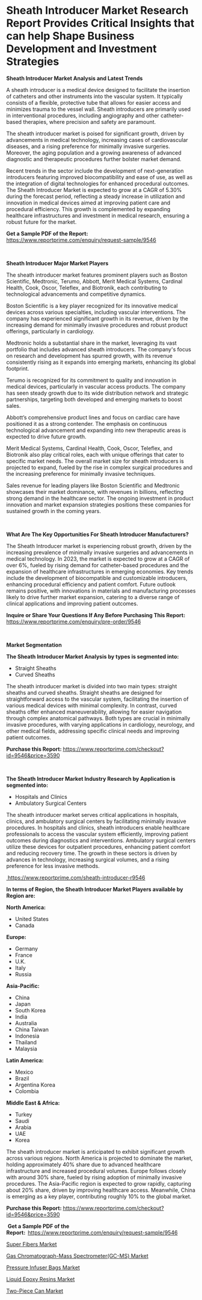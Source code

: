 <p><h1>Sheath Introducer Market Research Report Provides Critical Insights that can help Shape Business Development and Investment Strategies</h1></p><p><strong>Sheath Introducer Market Analysis and Latest Trends</strong></p>
<p><p>A sheath introducer is a medical device designed to facilitate the insertion of catheters and other instruments into the vascular system. It typically consists of a flexible, protective tube that allows for easier access and minimizes trauma to the vessel wall. Sheath introducers are primarily used in interventional procedures, including angiography and other catheter-based therapies, where precision and safety are paramount.</p><p>The sheath introducer market is poised for significant growth, driven by advancements in medical technology, increasing cases of cardiovascular diseases, and a rising preference for minimally invasive surgeries. Moreover, the aging population and a growing awareness of advanced diagnostic and therapeutic procedures further bolster market demand. </p><p>Recent trends in the sector include the development of next-generation introducers featuring improved biocompatibility and ease of use, as well as the integration of digital technologies for enhanced procedural outcomes. The Sheath Introducer Market is expected to grow at a CAGR of 5.30% during the forecast period, reflecting a steady increase in utilization and innovation in medical devices aimed at improving patient care and procedural efficiency. This growth is complemented by expanding healthcare infrastructures and investment in medical research, ensuring a robust future for the market.</p></p>
<p><strong>Get a Sample PDF of the Report:&nbsp;</strong> <a href="https://www.reportprime.com/enquiry/request-sample/9546">https://www.reportprime.com/enquiry/request-sample/9546</a></p>
<p>&nbsp;</p>
<p><strong>Sheath Introducer Major Market Players</strong></p>
<p><p>The sheath introducer market features prominent players such as Boston Scientific, Medtronic, Terumo, Abbott, Merit Medical Systems, Cardinal Health, Cook, Oscor, Teleflex, and Biotronik, each contributing to technological advancements and competitive dynamics.</p><p>Boston Scientific is a key player recognized for its innovative medical devices across various specialties, including vascular interventions. The company has experienced significant growth in its revenue, driven by the increasing demand for minimally invasive procedures and robust product offerings, particularly in cardiology.</p><p>Medtronic holds a substantial share in the market, leveraging its vast portfolio that includes advanced sheath introducers. The company's focus on research and development has spurred growth, with its revenue consistently rising as it expands into emerging markets, enhancing its global footprint.</p><p>Terumo is recognized for its commitment to quality and innovation in medical devices, particularly in vascular access products. The company has seen steady growth due to its wide distribution network and strategic partnerships, targeting both developed and emerging markets to boost sales.</p><p>Abbott’s comprehensive product lines and focus on cardiac care have positioned it as a strong contender. The emphasis on continuous technological advancement and expanding into new therapeutic areas is expected to drive future growth.</p><p>Merit Medical Systems, Cardinal Health, Cook, Oscor, Teleflex, and Biotronik also play critical roles, each with unique offerings that cater to specific market needs. The overall market size for sheath introducers is projected to expand, fueled by the rise in complex surgical procedures and the increasing preference for minimally invasive techniques.</p><p>Sales revenue for leading players like Boston Scientific and Medtronic showcases their market dominance, with revenues in billions, reflecting strong demand in the healthcare sector. The ongoing investment in product innovation and market expansion strategies positions these companies for sustained growth in the coming years.</p></p>
<p>&nbsp;</p>
<p><strong>What Are The Key Opportunities For Sheath Introducer Manufacturers?</strong></p>
<p><p>The Sheath Introducer market is experiencing robust growth, driven by the increasing prevalence of minimally invasive surgeries and advancements in medical technology. In 2023, the market is expected to grow at a CAGR of over 6%, fueled by rising demand for catheter-based procedures and the expansion of healthcare infrastructures in emerging economies. Key trends include the development of biocompatible and customizable introducers, enhancing procedural efficiency and patient comfort. Future outlook remains positive, with innovations in materials and manufacturing processes likely to drive further market expansion, catering to a diverse range of clinical applications and improving patient outcomes.</p></p>
<p><strong>Inquire or Share Your Questions If Any Before Purchasing This Report:</strong> <a href="https://www.reportprime.com/enquiry/pre-order/9546">https://www.reportprime.com/enquiry/pre-order/9546</a></p>
<p>&nbsp;</p>
<p><strong>Market Segmentation</strong></p>
<p><strong>The Sheath Introducer Market Analysis by types is segmented into:</strong></p>
<p><ul><li>Straight Sheaths</li><li>Curved Sheaths</li></ul></p>
<p><p>The sheath introducer market is divided into two main types: straight sheaths and curved sheaths. Straight sheaths are designed for straightforward access to the vascular system, facilitating the insertion of various medical devices with minimal complexity. In contrast, curved sheaths offer enhanced maneuverability, allowing for easier navigation through complex anatomical pathways. Both types are crucial in minimally invasive procedures, with varying applications in cardiology, neurology, and other medical fields, addressing specific clinical needs and improving patient outcomes.</p></p>
<p><strong>Purchase this Report:&nbsp;</strong><a href="https://www.reportprime.com/checkout?id=9546&price=3590">https://www.reportprime.com/checkout?id=9546&price=3590</a></p>
<p>&nbsp;</p>
<p><strong>The Sheath Introducer Market Industry Research by Application is segmented into:</strong></p>
<p><ul><li>Hospitals and Clinics</li><li>Ambulatory Surgical Centers</li></ul></p>
<p><p>The sheath introducer market serves critical applications in hospitals, clinics, and ambulatory surgical centers by facilitating minimally invasive procedures. In hospitals and clinics, sheath introducers enable healthcare professionals to access the vascular system efficiently, improving patient outcomes during diagnostics and interventions. Ambulatory surgical centers utilize these devices for outpatient procedures, enhancing patient comfort and reducing recovery time. The growth in these sectors is driven by advances in technology, increasing surgical volumes, and a rising preference for less invasive methods.</p></p>
<p><a href="https://www.reportprime.com/sheath-introducer-r9546">&nbsp;https://www.reportprime.com/sheath-introducer-r9546</a></p>
<p><strong>In terms of Region, the Sheath Introducer Market Players available by Region are:</strong></p>
<p>
    <p> <strong> North America: </strong>
        <ul>
            <li>United States</li>
            <li>Canada</li>
        </ul>
        </p> 
    <p> <strong> Europe: </strong>
        <ul>
            <li>Germany</li>
            <li>France</li>
            <li>U.K.</li>
            <li>Italy</li>
            <li>Russia</li>
        </ul>
        </p> 
    <p> <strong> Asia-Pacific: </strong>
        <ul>
            <li>China</li>
            <li>Japan</li>
            <li>South Korea</li>
            <li>India</li>
            <li>Australia</li>
            <li>China Taiwan</li>
            <li>Indonesia</li>
            <li>Thailand</li>
            <li>Malaysia</li>
        </ul>
        </p> 
    <p> <strong> Latin America: </strong>
        <ul>
            <li>Mexico</li>
            <li>Brazil</li>
            <li>Argentina Korea</li>
            <li>Colombia</li>
        </ul>
        </p> 
    <p> <strong> Middle East & Africa: </strong>
        <ul>
            <li>Turkey</li>
            <li>Saudi</li>
            <li>Arabia</li>
            <li>UAE</li>
            <li>Korea</li>
        </ul>
    </p>
    </p>
<p><p>The sheath introducer market is anticipated to exhibit significant growth across various regions. North America is projected to dominate the market, holding approximately 40% share due to advanced healthcare infrastructure and increased procedural volumes. Europe follows closely with around 30% share, fueled by rising adoption of minimally invasive procedures. The Asia-Pacific region is expected to grow rapidly, capturing about 20% share, driven by improving healthcare access. Meanwhile, China is emerging as a key player, contributing roughly 10% to the global market.</p></p>
<p><strong>Purchase this Report: </strong><a href="https://www.reportprime.com/checkout?id=9546&price=3590">https://www.reportprime.com/checkout?id=9546&price=3590</a></p>
<p>&nbsp;<strong>Get a Sample PDF of the Report:&nbsp;&nbsp;</strong><a href="https://www.reportprime.com/enquiry/request-sample/9546">https://www.reportprime.com/enquiry/request-sample/9546</a></p>
<p><strong></strong></p>
<p><p><a href="https://issuu.com/reportprime-2/docs/super-fibers-market-size-2030.pptx_184091a28e030a">Super Fibers Market</a></p><p><a href="https://medium.com/@addiehirthe20/global-gas-chromatograph-mass-spectrometer-gc-ms-industry-types-applications-market-players-bf1ce98f9a0f">Gas Chromatograph-Mass Spectrometer(GC-MS) Market</a></p><p><a href="https://github.com/lylyparadise/Market-Research-Report-List-5/blob/main/pressure-infuser-bags-market.md">Pressure Infuser Bags Market</a></p><p><a href="https://www.linkedin.com/pulse/navigating-liquid-epoxy-resins-market-expert-analysis-forecast-u5kcc?trackingId=y9szY6z%2FSWeryTDmu022Kw%3D%3D">Liquid Epoxy Resins Market</a></p><p><a href="https://medium.com/@addiehirthe20/this-report-aims-to-provide-a-comprehensive-presentation-of-the-global-market-for-two-piece-can-cb8ef9ba1b02">Two-Piece Can Market</a></p></p>